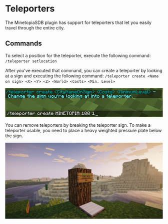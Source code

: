 # Teleporters

The MinetopiaSDB plugin has support for teleporters that let you easily travel through the entire city.

## Commands

To select a position for the teleporter, execute the following command: 
``/teleporter setlocation``

After you've executed that command, you can create a teleporter by looking at a sign and executing the following command: 
``/teleporter create <Name on sign> <X> <Y> <Z> <World> <Costs> <Min. Level>``

![Teleporter help page](./teleportercmd_help.png)

You can remove teleporters by breaking the teleporter sign. To make a teleporter usable, you need to place a heavy weighted pressure plate below the sign.

![Teleporter](./teleporter_example.png)
